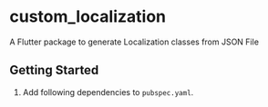 # custom_localization

A Flutter package to generate Localization classes from JSON File

## Getting Started

1. Add following dependencies to `pubspec.yaml`.
